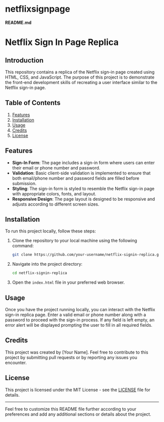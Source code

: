 # netflixsignpage
**README.md**

# Netflix Sign In Page Replica

## Introduction

This repository contains a replica of the Netflix sign-in page created using HTML, CSS, and JavaScript. The purpose of this project is to demonstrate the front-end development skills of recreating a user interface similar to the Netflix sign-in page.

## Table of Contents

1. [Features](#features)
2. [Installation](#installation)
3. [Usage](#usage)
4. [Credits](#credits)
5. [License](#license)

## Features

- **Sign-In Form**: The page includes a sign-in form where users can enter their email or phone number and password.
- **Validation**: Basic client-side validation is implemented to ensure that both email/phone number and password fields are filled before submission.
- **Styling**: The sign-in form is styled to resemble the Netflix sign-in page with appropriate colors, fonts, and layout.
- **Responsive Design**: The page layout is designed to be responsive and adjusts according to different screen sizes.

## Installation

To run this project locally, follow these steps:

1. Clone the repository to your local machine using the following command:

   ```bash
   git clone https://github.com/your-username/netflix-signin-replica.git
   ```

2. Navigate into the project directory:

   ```bash
   cd netflix-signin-replica
   ```

3. Open the `index.html` file in your preferred web browser.

## Usage

Once you have the project running locally, you can interact with the Netflix sign-in replica page. Enter a valid email or phone number along with a password to proceed with the sign-in process. If any field is left empty, an error alert will be displayed prompting the user to fill in all required fields.

## Credits

This project was created by [Your Name]. Feel free to contribute to this project by submitting pull requests or by reporting any issues you encounter.

## License

This project is licensed under the MIT License - see the [LICENSE](LICENSE) file for details.

---

Feel free to customize this README file further according to your preferences and add any additional sections or details about the project.